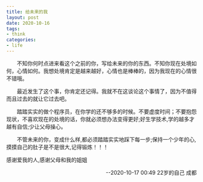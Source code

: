```yaml
---
title: 给未来的我
layout: post
date: 2020-10-16
tags: 
- think
categories:
- life
---
```


&emsp;&emsp;不知你何时点进来看这个之前的你，写给未来的你的东西。不知你现在处境如何，心情如何。我想处境肯定是越来越好，心情也是棒棒的，因为我现在的心情很不错哦。
<!-- more -->

&emsp;&emsp;最近发生了这个事，你肯定还记得。我就不在这谈论这个事情了，因为不值得而且过去的就让它过去吧。

&emsp;&emsp;踏踏实实的做个程序员，在你学的还不够多的时候。不要虚度时间；不要抱怨现状，不喜欢现在的处境的话，你就必须想办法变得更好;好生学技术,学的越多才越有自信;少让父母操心。

&emsp;&emsp;不管未来的你，变成什么样,都必须踏踏实实地踩下每一步;保持一个少年的心,摸摸自己的肚子是不是很大,记得锻炼！！！

感谢爱我的人,感谢父母和我的姐姐

<p align="right">--2020-10-17 00:49  22岁的自己 成都 
</p>




